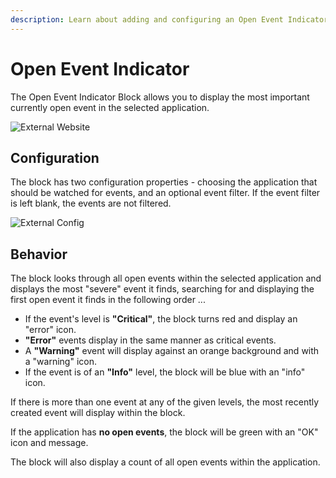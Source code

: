 ```yaml
---
description: Learn about adding and configuring an Open Event Indicator on a Losant Dashboard.
---
```


# Open Event Indicator

The Open Event Indicator Block allows you to display the most important currently open event in the selected application.

![External Website](/images/dashboards/open-event-indicator-example.png "External Website")

## Configuration

The block has two configuration properties - choosing the application that should be watched for events, and an optional event filter. If the event filter is left blank, the events are not filtered.

![External Config](/images/dashboards/open-event-indicator-config.png "External Config")

## Behavior

The block looks through all open events within the selected application and displays the most "severe" event it finds, searching for and displaying the first open event it finds in the following order ...

* If the event's level is **"Critical"**, the block turns red and display an "error" icon.
* **"Error"** events display in the same manner as critical events.
* A **"Warning"** event will display against an orange background and with a "warning" icon.
* If the event is of an **"Info"** level, the block will be blue with an "info" icon.

If there is more than one event at any of the given levels, the most recently created event will display within the block.

If the application has **no open events**, the block will be green with an "OK" icon and message.

The block will also display a count of all open events within the application.

